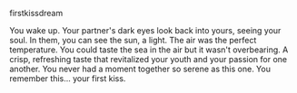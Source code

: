 firstkissdream

You wake up. Your partner's dark eyes look back into yours, seeing your soul. In them, you can see the sun, a light. The air was the perfect temperature. You could taste the sea in the air but it wasn't overbearing. A crisp, refreshing taste that revitalized your youth and your passion for one another. You never had a moment together so serene as this one. You remember this... your first kiss.

<audio src="/Sound/LD48-firstkiss-hank.mp3"/>
+ [You keep staring longingly into your partner's deep, dark eyes.]
	You keep staring longingly into your partner's deep, dark eyes. Your family disagreed when they first learned of the romance. It wasn't deemed appropriate. Your father called their family "giant terrible monsters." He claimed that you were never to associate with them, that it would soil your family's good name. You didn't care.  A nudge. A brief nuzzle under your snout to bring you back to the present moment. Your partner reminding you where you belong, in the here and now, together. It started to rain, ever so gently.
	+ [This is meant to be.]
		This is meant to be. Why can father not see how things truly are? That these outdated principles only serve to further divide our people? That if we were able to mix our families, our bloodlines only grow stronger. If we combine and share our resources, we will all inherently be provided with substantial wealth? A second nudge. Your partner knows how your mind wanders. Knows you so well. The rain slightly intensified, in size and in speed.
		+ [Nudge back]
			You nudge back at the nape of your partner's neck and share an intimate moment. Their hot breath seeps into your eyes and up your nostrils, but you don't mind. The rain immediately cools down your body. The combination of the ice beneath your body and the heat above your bald head only serve to further your heightened emotional response. Oh, it's on now! You puff the sack of skin under your neck to display your arousal. It's been so long, you never thought you'd do that again. Your partner responds by puffing their sack to you, a sign of unwavering intimacy. You slap your partner's face gently, yet firmly at the same time. Your tusks rub against one another. Your partner slaps you twice on each side of your bulbous head. Your whiskers vibrate as the sack of skin beneath your neck bulges with compassion, even without you allowing it. Two more slaps to the side of your head. Slap! Slap! Oh, how you've never felt like this before. One more slap, hard slap, at the edge of your snout. SLAP! You can hardly hold yourself together anymore. Your air sack, bulging with anticipation. Both of your tusks rotate back as your mouths come closer together...
			+ [Kiss the other walrus]
<exit dream="random"/>